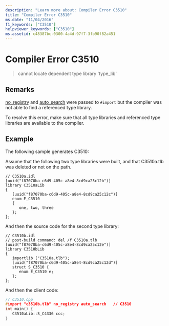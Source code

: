 ```yaml
---
description: "Learn more about: Compiler Error C3510"
title: "Compiler Error C3510"
ms.date: "11/04/2016"
f1_keywords: ["C3510"]
helpviewer_keywords: ["C3510"]
ms.assetid: c48387bc-0300-4a4d-97f7-3fb90f82a451
---
```

# Compiler Error C3510

> cannot locate dependent type library 'type_lib'

## Remarks

[no_registry](../../preprocessor/no-registry.md) and [auto_search](../../preprocessor/auto-search.md) were passed to `#import` but the compiler was not able to find a referenced type library.

To resolve this error, make sure that all type libraries and referenced type libraries are available to the compiler.

## Example

The following sample generates C3510:

Assume that the following two type libraries were built, and that C3510a.tlb was deleted or not on the path.

```
// C3510a.idl
[uuid("f87070ba-c6d9-405c-a8e4-8cd9ca25c12b")]
library C3510aLib
{
   [uuid("f87070ba-c6d9-405c-a8e4-8cd9ca25c12c")]
   enum E_C3510
   {
      one, two, three
   };
};
```

And then the source code for the second type library:

```
// C3510b.idl
// post-build command: del /f C3510a.tlb
[uuid("f87070ba-c6d9-405c-a8e4-8cd9ca25c12e")]
library C3510bLib
{
   importlib ("C3510a.tlb");
   [uuid("f87070ba-c6d9-405c-a8e4-8cd9ca25c12d")]
   struct S_C3510 {
      enum E_C3510 e;
   };
};
```

And then the client code:

```cpp
// C3510.cpp
#import "c3510b.tlb" no_registry auto_search   // C3510
int main() {
   C3510aLib::S_C4336 ccc;
}
```
